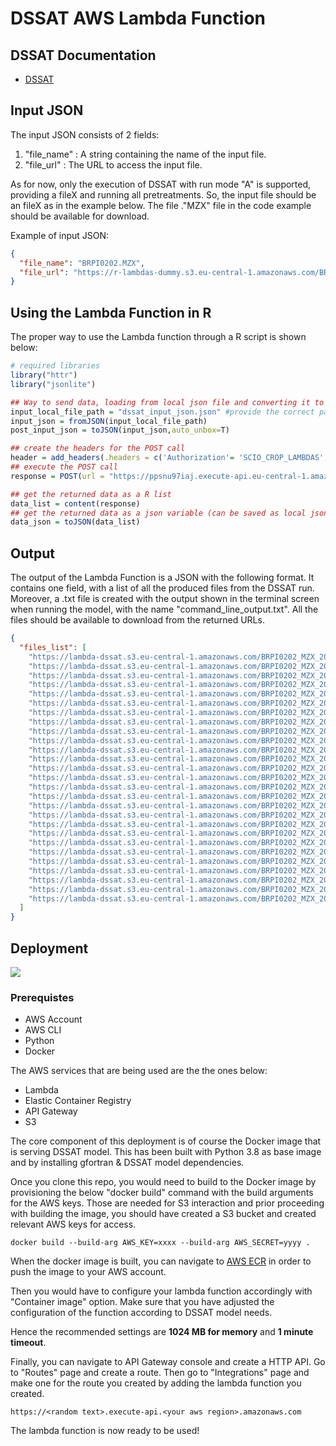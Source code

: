 # DSSAT AWS Lambda Function



## DSSAT Documentation

- [DSSAT](https://dssat.net/3865/)

## Input JSON

The input JSON consists of 2 fields:

1. "file_name" : A string containing the name of the input file.
2. "file_url" : The URL to access the input file.

As for now, only the execution of DSSAT with run mode "A" is supported, providing a fileX and running all pretreatments. So, the input file should be an fileX as in the example below. The file ."MZX" file in the code example should be available for download.

Example of input JSON:

~~~json
{
  "file_name": "BRPI0202.MZX",
  "file_url": "https://r-lambdas-dummy.s3.eu-central-1.amazonaws.com/BRPI0202.MZX"
}
~~~

## Using the Lambda Function in R

The proper way to use the Lambda function through a R script is shown below:

~~~R
# required libraries
library("httr")
library("jsonlite")

## Way to send data, loading from local json file and converting it to the appropriate format for the POST call
input_local_file_path = "dssat_input_json.json" #provide the correct path to JSON
input_json = fromJSON(input_local_file_path)
post_input_json = toJSON(input_json,auto_unbox=T)

## create the headers for the POST call
header = add_headers(.headers = c('Authorization'= 'SCIO_CROP_LAMBDAS', 'Content-Type' = 'application/json'))
## execute the POST call
response = POST(url = "https://ppsnu97iaj.execute-api.eu-central-1.amazonaws.com/", config = header , body = post_input_json)

## get the returned data as a R list
data_list = content(response)
## get the returned data as a json variable (can be saved as local json file)
data_json = toJSON(data_list)
~~~

## Output

The output of the Lambda Function is a JSON with the following format. It contains one field, with a list of all the produced files from the DSSAT run. Moreover, a .txt file is created with the output shown in the terminal screen when running the model, with the name "command_line_output.txt". All the files should be available to download from the returned URLs.

~~~json
{
  "files_list": [
    "https://lambda-dssat.s3.eu-central-1.amazonaws.com/BRPI0202_MZX_20_12_2021_15_57_03/SoilWat.OUT",
    "https://lambda-dssat.s3.eu-central-1.amazonaws.com/BRPI0202_MZX_20_12_2021_15_57_03/LUN.LST",
    "https://lambda-dssat.s3.eu-central-1.amazonaws.com/BRPI0202_MZX_20_12_2021_15_57_03/PlantGro.OUT",
    "https://lambda-dssat.s3.eu-central-1.amazonaws.com/BRPI0202_MZX_20_12_2021_15_57_03/SoilTemp.OUT",
    "https://lambda-dssat.s3.eu-central-1.amazonaws.com/BRPI0202_MZX_20_12_2021_15_57_03/OUTPUT.LST",
    "https://lambda-dssat.s3.eu-central-1.amazonaws.com/BRPI0202_MZX_20_12_2021_15_57_03/N2O.OUT",
    "https://lambda-dssat.s3.eu-central-1.amazonaws.com/BRPI0202_MZX_20_12_2021_15_57_03/SoilNi.OUT",
    "https://lambda-dssat.s3.eu-central-1.amazonaws.com/BRPI0202_MZX_20_12_2021_15_57_03/SoilOrg.OUT",
    "https://lambda-dssat.s3.eu-central-1.amazonaws.com/BRPI0202_MZX_20_12_2021_15_57_03/WARNING.OUT",
    "https://lambda-dssat.s3.eu-central-1.amazonaws.com/BRPI0202_MZX_20_12_2021_15_57_03/command_line_output.txt",
    "https://lambda-dssat.s3.eu-central-1.amazonaws.com/BRPI0202_MZX_20_12_2021_15_57_03/SoilNiBal.OUT",
    "https://lambda-dssat.s3.eu-central-1.amazonaws.com/BRPI0202_MZX_20_12_2021_15_57_03/SoilCBalSum.OUT",
    "https://lambda-dssat.s3.eu-central-1.amazonaws.com/BRPI0202_MZX_20_12_2021_15_57_03/SoilCBal.OUT",
    "https://lambda-dssat.s3.eu-central-1.amazonaws.com/BRPI0202_MZX_20_12_2021_15_57_03/Evaluate.OUT",
    "https://lambda-dssat.s3.eu-central-1.amazonaws.com/BRPI0202_MZX_20_12_2021_15_57_03/SoilWatBal.OUT",
    "https://lambda-dssat.s3.eu-central-1.amazonaws.com/BRPI0202_MZX_20_12_2021_15_57_03/OVERVIEW.OUT",
    "https://lambda-dssat.s3.eu-central-1.amazonaws.com/BRPI0202_MZX_20_12_2021_15_57_03/SoilNoBal.OUT",
    "https://lambda-dssat.s3.eu-central-1.amazonaws.com/BRPI0202_MZX_20_12_2021_15_57_03/DSSAT47.INH",
    "https://lambda-dssat.s3.eu-central-1.amazonaws.com/BRPI0202_MZX_20_12_2021_15_57_03/RunList.OUT",
    "https://lambda-dssat.s3.eu-central-1.amazonaws.com/BRPI0202_MZX_20_12_2021_15_57_03/SoilNBalSum.OUT",
    "https://lambda-dssat.s3.eu-central-1.amazonaws.com/BRPI0202_MZX_20_12_2021_15_57_03/ET.OUT",
    "https://lambda-dssat.s3.eu-central-1.amazonaws.com/BRPI0202_MZX_20_12_2021_15_57_03/Weather.OUT",
    "https://lambda-dssat.s3.eu-central-1.amazonaws.com/BRPI0202_MZX_20_12_2021_15_57_03/INFO.OUT",
    "https://lambda-dssat.s3.eu-central-1.amazonaws.com/BRPI0202_MZX_20_12_2021_15_57_03/PlantN.OUT",
    "https://lambda-dssat.s3.eu-central-1.amazonaws.com/BRPI0202_MZX_20_12_2021_15_57_03/Mulch.OUT",
    "https://lambda-dssat.s3.eu-central-1.amazonaws.com/BRPI0202_MZX_20_12_2021_15_57_03/DSSAT47.INP",
    "https://lambda-dssat.s3.eu-central-1.amazonaws.com/BRPI0202_MZX_20_12_2021_15_57_03/Summary.OUT"
  ]
}
~~~



## Deployment

![](https://scio-images.s3.us-east-2.amazonaws.com/dssat.png)

### Prerequistes

- AWS Account
- AWS CLI
- Python
- Docker

The AWS services that are being used are the the ones below:

- Lambda
- Elastic Container Registry
- API Gateway
- S3

The core component of this deployment is of course the Docker image that is serving DSSAT model. This has been built with Python 3.8 as base image and by installing gfortran & DSSAT model dependencies.

Once you clone this repo, you would need to build to the Docker image by provisioning the below "docker build" command with the build arguments for the AWS keys. Those are needed for S3 interaction and prior proceeding with building the image, you should have created a S3 bucket and created relevant AWS keys for access.

`docker build --build-arg AWS_KEY=xxxx --build-arg AWS_SECRET=yyyy .`

When the docker image is built, you can navigate to [AWS ECR](https://us-east-2.console.aws.amazon.com/ecr) in order to push the image to your AWS account.

Then you would have to configure your lambda function accordingly with "Container image" option. Make sure that you have adjusted the configuration of the function according to DSSAT model needs.

Hence the recommended settings are **1024 MB for memory** and **1 minute timeout**.

Finally, you can navigate to API Gateway console and create a HTTP API. Go to "Routes" page and create a route. Then go to "Integrations" page and make one for the route you created by adding the lambda function you created.

`https://<random text>.execute-api.<your aws region>.amazonaws.com`

The lambda function is now ready to be used! 
